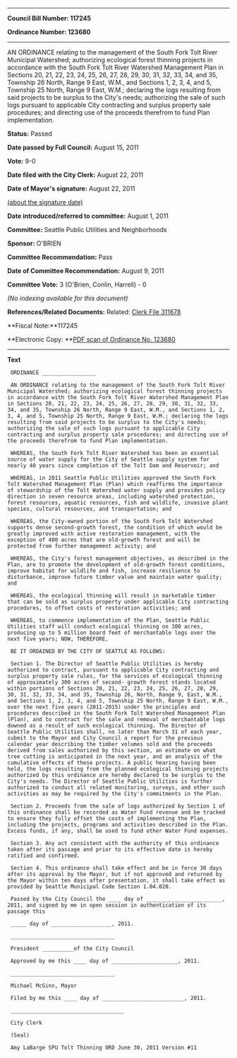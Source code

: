 

********

**Council Bill Number: 117245**
   
**Ordinance Number: 123680**
********

 AN ORDINANCE relating to the management of the South Fork Tolt River Municipal Watershed; authorizing ecological forest thinning projects in accordance with the South Fork Tolt River Watershed Management Plan in Sections 20, 21, 22, 23, 24, 25, 26, 27, 28, 29, 30, 31, 32, 33, 34, and 35, Township 26 North, Range 9 East, W.M., and Sections 1, 2, 3, 4, and 5, Township 25 North, Range 9 East, W.M.; declaring the logs resulting from said projects to be surplus to the City's needs; authorizing the sale of such logs pursuant to applicable City contracting and surplus property sale procedures; and directing use of the proceeds therefrom to fund Plan implementation.

**Status:** Passed
   
**Date passed by Full Council:** August 15, 2011
   
**Vote:** 9-0
   
**Date filed with the City Clerk:** August 22, 2011
   
**Date of Mayor's signature:** August 22, 2011
   
[(about the signature date)](/~public/approvaldate.htm)
   
   
   
**Date introduced/referred to committee:** August 1, 2011
   
**Committee:** Seattle Public Utilities and Neighborhoods
   
**Sponsor:** O'BRIEN
   
**Committee Recommendation:** Pass
   
**Date of Committee Recommendation:** August 9, 2011
   
**Committee Vote:** 3 (O'Brien, Conlin, Harrell) - 0
   
   
_(No indexing available for this document)_

**References/Related Documents:** Related: [ Clerk File 311678](http://clerk.seattle.gov/~scripts/nph-brs.exe?s1=&s3=311678&s2=&s4=&Sect4=AND&l=20&Sect2=THESON&Sect3=PLURON&Sect5=CFCF1&Sect6=HITOFF&d=CFCF&p=1&u=%2F%7Epublic%2Fcfcf1.htm&r=1&f=G)

**Fiscal Note:**117245

**Electronic Copy: **[PDF scan of Ordinance No. 123680](/~archives/Ordinances/Ord_123680.pdf)

********

**Text**
   
```
 ORDINANCE _________________

 AN ORDINANCE relating to the management of the South Fork Tolt River Municipal Watershed; authorizing ecological forest thinning projects in accordance with the South Fork Tolt River Watershed Management Plan in Sections 20, 21, 22, 23, 24, 25, 26, 27, 28, 29, 30, 31, 32, 33, 34, and 35, Township 26 North, Range 9 East, W.M., and Sections 1, 2, 3, 4, and 5, Township 25 North, Range 9 East, W.M.; declaring the logs resulting from said projects to be surplus to the City's needs; authorizing the sale of such logs pursuant to applicable City contracting and surplus property sale procedures; and directing use of the proceeds therefrom to fund Plan implementation.

 WHEREAS, the South Fork Tolt River Watershed has been an essential source of water supply for the City of Seattle supply system for nearly 40 years since completion of the Tolt Dam and Reservoir; and

 WHEREAS, in 2011 Seattle Public Utilities approved the South Fork Tolt Watershed Management Plan (Plan) which reaffirms the importance of stewardship of the Tolt Watershed water supply and provides policy direction in seven resource areas, including watershed protection, forest resources, aquatic resources, fish and wildlife, invasive plant species, cultural resources, and transportation; and

 WHEREAS, the City-owned portion of the South Fork Tolt Watershed supports dense second-growth forest, the condition of which would be greatly improved with active restoration management, with the exception of 400 acres that are old-growth forest and will be protected from further management activity; and

 WHEREAS, the City's forest management objectives, as described in the Plan, are to promote the development of old-growth forest conditions, improve habitat for wildlife and fish, increase resilience to disturbance, improve future timber value and maintain water quality; and

 WHEREAS, the ecological thinning will result in marketable timber that can be sold as surplus property under applicable City contracting procedures, to offset costs of restoration activities; and

 WHEREAS, to commence implementation of the Plan, Seattle Public Utilities staff will conduct ecological thinning on 300 acres, producing up to 5 million board feet of merchantable logs over the next five years; NOW, THEREFORE,

 BE IT ORDAINED BY THE CITY OF SEATTLE AS FOLLOWS:

 Section 1. The Director of Seattle Public Utilities is hereby authorized to contract, pursuant to applicable City contracting and surplus property sale rules, for the services of ecological thinning of approximately 300 acres of second- growth forest stands located within portions of Sections 20, 21, 22, 23, 24, 25, 26, 27, 28, 29, 30, 31, 32, 33, 34, and 35, Township 26, North, Range 9, East, W.M., and Sections 1, 2, 3, 4, and 5, Township 25 North, Range 9 East, W.M., over the next five years (2011-2015) under the principles and procedures described in the South Fork Tolt Watershed Management Plan (Plan), and to contract for the sale and removal of merchantable logs downed as a result of such ecological thinning. The Director of Seattle Public Utilities shall, no later than March 31 of each year, submit to the Mayor and City Council a report for the previous calendar year describing the timber volumes sold and the proceeds derived from sales authorized by this section, an estimate on what tree cutting is anticipated in the next year, and an analysis of the cumulative effects of these projects. A public hearing having been held, the logs resulting from the planned ecological thinning projects authorized by this ordinance are hereby declared to be surplus to the City's needs. The Director of Seattle Public Utilities is further authorized to conduct all related monitoring, surveys, and other such activities as may be required by the City's commitments in the Plan.

 Section 2. Proceeds from the sale of logs authorized by Section 1 of this ordinance shall be recorded as Water Fund revenue and be tracked to ensure they fully offset the costs of implementing the Plan, including the projects, programs and activities described in the Plan. Excess funds, if any, shall be used to fund other Water Fund expenses.

 Section 3. Any act consistent with the authority of this ordinance taken after its passage and prior to its effective date is hereby ratified and confirmed.

 Section 4. This ordinance shall take effect and be in force 30 days after its approval by the Mayor, but if not approved and returned by the Mayor within ten days after presentation, it shall take effect as provided by Seattle Municipal Code Section 1.04.020.

 Passed by the City Council the ____ day of ________________________, 2011, and signed by me in open session in authentication of its passage this

 _____ day of ___________________, 2011.

 _________________________________

 President __________of the City Council

 Approved by me this ____ day of _____________________, 2011.

 _________________________________

 Michael McGinn, Mayor

 Filed by me this ____ day of __________________________, 2011.

 ____________________________________

 City Clerk

 (Seal)

 Amy LaBarge SPU Tolt Thinning ORD June 30, 2011 Version #11

```
